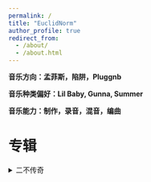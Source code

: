 ```yaml
---
permalink: /
title: "EuclidNorm"
author_profile: true
redirect_from: 
  - /about/
  - /about.html
---
```






**音乐方向：孟菲斯，陷阱，Pluggnb**



**音乐种类偏好：Lil Baby, Gunna, Summer**



**音乐能力：制作，录音，混音，编曲**





专辑
======
<details>
<summary>二不传奇</summary>

这张专辑起始于2022年六月，时值EuclidNorm前往新加坡留学的前夕。EuclidNorm心中对茫然的未来怅然，对当前在重庆的朋友与亲人依依不舍，写下了今当远离。而在新加坡期间，EuclidNorm在学习之余不断将心中的情绪写成歌曲，最后写出了四首较为满意的单曲。Fantasy、Baby记录了他对国内爱人的思念，心如冰雪记录了情绪的低落时刻，LiDAR则是作为EuclidNorm的硕士毕业论文主题被呈现出。
  

<a href="https://share.feijipan.com/s/oJCZqNHN" target="_blank">LiDAR</a>


<a href="https://share.feijipan.com/s/oJCZqNHN" target="_blank">今当远离</a>


<a href="https://share.feijipan.com/s/oJCZqNHN" target="_blank">Fantasy</a>


<a href="https://share.feijipan.com/s/oJCZqNHN" target="_blank">Baby</a>


<a href="https://share.feijipan.com/s/oJCZqNHN" target="_blank">心如冰雪</a>



</details>
